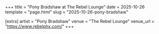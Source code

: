 +++
title = "Pony Bradshaw at The Rebel Lounge"
date = 2025-10-26
template = "page.html"
slug = "2025-10-26-pony-bradshaw"

[extra]
artist = "Pony Bradshaw"
venue = "The Rebel Lounge"
venue_url = "https://www.rebelphx.com/"
+++
